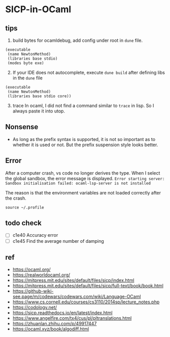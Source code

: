 # SICP-in-OCaml

## tips
1. build bytes for ocamldebug, add config under root in `dune` file.
```
(executable
 (name NewtonMethod)
 (libraries base stdio)
 (modes byte exe)
```

2. If your IDE does not autocomplete, execute `dune build` after defining libs in the `dune` file
```
(executable
 (name NewtonMethod)
 (libraries base stdio core))
```
3. trace 
In ocaml, I did not find a command similar to `trace` in lisp. So I always paste it into utop.

## Nonsense
- As long as the prefix syntax is supported, it is not so important as to whether it is used or not. But the prefix suspension style looks better.

## Error
After a computer crash, vs code no longer derives the type. When I select the global sandbox, the error message is displayed. `Error starting server: Sandbox initialisation failed: ocaml-lsp-server is not installed`

The reason is that the environment variables are not loaded correctly after the crash.
```
source ~/.profile
```

## todo check 
- [ ] c1e40 Accuracy error
- [ ] c1e45 Find the average number of damping

## ref
- https://ocaml.org/
- https://realworldocaml.org/
- https://mitpress.mit.edu/sites/default/files/sicp/index.html
- https://mitpress.mit.edu/sites/default/files/sicp/full-text/book/book.html
- https://github-wiki-see.page/m/codewars/codewars.com/wiki/Language-OCaml
- https://www.cs.cornell.edu/courses/cs3110/2014sp/lecture_notes.php
- https://codology.net/
- https://sicp.readthedocs.io/en/latest/index.html
- https://www.angelfire.com/tx4/cus/pl/pltranslations.html
- https://zhuanlan.zhihu.com/p/49917447
- https://ocaml.xyz/book/algodiff.html 